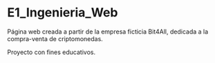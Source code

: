 # E1_Ingenieria_Web

Página web creada a partir de la empresa ficticia Bit4All, dedicada a la compra-venta de criptomonedas.

Proyecto con fines educativos. 
